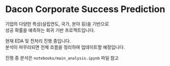 # Dacon Corporate Success Prediction

기업의 다양한 특성(설립연도, 국가, 분야 등)을 기반으로  
성공 확률을 예측하는 회귀 기반 프로젝트입니다.

현재 EDA 및 전처리 진행 중입니다.  
분석이 마무리되면 전체 흐름을 정리하여 업데이트할 예정입니다.

진행 중 분석은 `notebooks/main_analysis.ipynb` 파일 참고